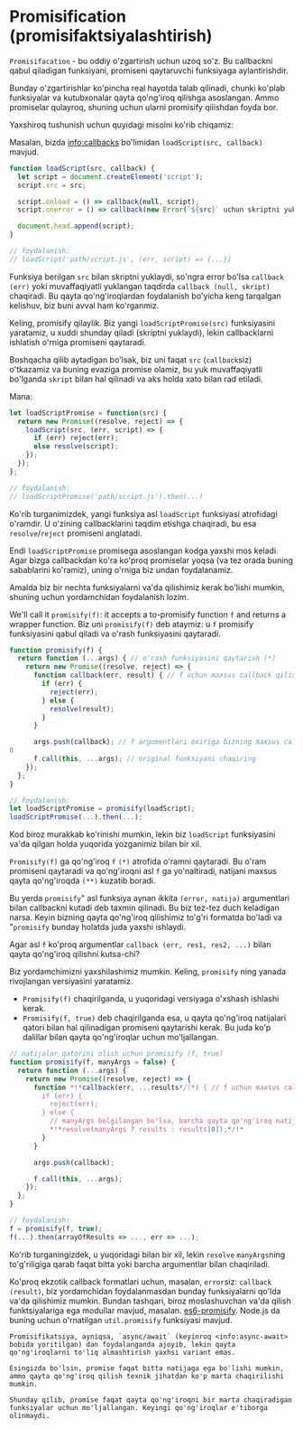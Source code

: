 # Promisification (promisifaktsiyalashtirish)

`Promisifacation` - bu oddiy o'zgartirish uchun uzoq so'z. Bu callbackni qabul qiladigan funksiyani, promiseni qaytaruvchi funksiyaga aylantirishdir.

Bunday o'zgartirishlar ko'pincha real hayotda talab qilinadi, chunki ko'plab funksiyalar va kutubxonalar qayta qo'ng'iroq qilishga asoslangan. Ammo promiselar qulayroq, shuning uchun ularni promisify qilishdan foyda bor.

Yaxshiroq tushunish uchun quyidagi misolni ko'rib chiqamiz:

Masalan, bizda <info:callbacks> bo'limidan `loadScript(src, callback)` mavjud.

```js run
function loadScript(src, callback) {
  let script = document.createElement('script');
  script.src = src;

  script.onload = () => callback(null, script);
  script.onerror = () => callback(new Error(`${src}` uchun skriptni yuklash xatosi);

  document.head.append(script);
}

// foydalanish:
// loadScript('path/script.js', (err, script) => {...})
```

Funksiya berilgan `src` bilan skriptni yuklaydi, so'ngra error bo'lsa `callback (err)` yoki muvaffaqiyatli yuklangan taqdirda `callback (null, skript)` chaqiradi. Bu qayta qo'ng'iroqlardan foydalanish bo'yicha keng tarqalgan kelishuv, biz buni avval ham ko'rganmiz.

Keling, promisify qilaylik.
Biz yangi `loadScriptPromise(src)` funksiyasini yaratamiz, u xuddi shunday qiladi (skriptni yuklaydi), lekin callbacklarni ishlatish o'rniga promiseni qaytaradi.

Boshqacha qilib aytadigan bo'lsak, biz uni faqat `src` (`callback`siz) o'tkazamiz va buning evaziga promise olamiz, bu yuk muvaffaqiyatli bo'lganda `skript` bilan hal qilinadi va aks holda xato bilan rad etiladi.

Mana:
```js
let loadScriptPromise = function(src) {
  return new Promise((resolve, reject) => {
    loadScript(src, (err, script) => {
      if (err) reject(err);
      else resolve(script);
    });
  });
};

// foydalanish:
// loadScriptPromise('path/script.js').then(...)
```

Ko'rib turganimizdek, yangi funksiya asl `loadScript` funksiyasi atrofidagi o'ramdir. U o'zining callbacklarini taqdim etishga chaqiradi, bu esa `resolve`/`reject` promiseni anglatadi.

Endi `loadScriptPromise` promisega asoslangan kodga yaxshi mos keladi. Agar bizga callbackdan ko'ra ko'proq promiselar yoqsa (va tez orada buning sabablarini ko'ramiz), uning o'rniga biz undan foydalanamiz.

Amalda biz bir nechta funksiyalarni va'da qilishimiz kerak bo'lishi mumkin, shuning uchun yordamchidan foydalanish lozim.

We'll call it `promisify(f)`: it accepts a to-promisify function `f` and returns a wrapper function. Biz uni `promisify(f)` deb ataymiz: u `f` promisify funksiyasini qabul qiladi va o'rash funksiyasini qaytaradi.

```js
function promisify(f) {
  return function (...args) { // o'rash funksiyasini qaytarish (*)
    return new Promise((resolve, reject) => {
      function callback(err, result) { // f uchun maxsus callback qilish lozim (**)
        if (err) {
          reject(err);
        } else {
          resolve(result);
        }
      }

      args.push(callback); // f argumentlari oxiriga bizning maxsus callbackni qo'shamiz
0
      f.call(this, ...args); // original funksiyani chaqiring
    });
  };
}

// foydalanish:
let loadScriptPromise = promisify(loadScript);
loadScriptPromise(...).then(...);
```

Kod biroz murakkab ko'rinishi mumkin, lekin biz `loadScript` funksiyasini va'da qilgan holda yuqorida yozganimiz bilan bir xil.

`Promisify(f)` ga qo'ng'iroq `f` `(*)` atrofida o'ramni qaytaradi. Bu o'ram promiseni qaytaradi va qo'ng'iroqni asl `f` ga yo'naltiradi, natijani maxsus qayta qo'ng'iroqda `(**)` kuzatib boradi.

Bu yerda `promisify`" asl funksiya aynan ikkita `(error, natija)` argumentlari bilan callbackni kutadi deb taxmin qilinadi. Bu biz tez-tez duch keladigan narsa. Keyin bizning qayta qo'ng'iroq qilishimiz to'g'ri formatda bo'ladi va "`promisify` bunday holatda juda yaxshi ishlaydi.

Agar asl `f` ko'proq argumentlar `callback (err, res1, res2, ...)` bilan qayta qo'ng'iroq qilishni kutsa-chi?

Biz yordamchimizni yaxshilashimiz mumkin. Keling, `promisify` ning yanada rivojlangan versiyasini yaratamiz.
- `Promisify(f)` chaqirilganda, u yuqoridagi versiyaga o'xshash ishlashi kerak.
- `Promisify(f, true)` deb chaqirilganda esa, u qayta qo'ng'iroq natijalari qatori bilan hal qilinadigan promiseni qaytarishi kerak. Bu juda ko'p dalillar bilan qayta qo'ng'iroqlar uchun mo'ljallangan.

```js
// natijalar qatorini olish uchun promisify (f, true)
function promisify(f, manyArgs = false) {
  return function (...args) {
    return new Promise((resolve, reject) => {
      function *!*callback(err, ...results*/!*) { // f uchun maxsus callback
        if (err) {
          reject(err);
        } else {
          // manyArgs belgilangan bo'lsa, barcha qayta qo'ng'iroq natijalari bilan hal qiling
          *!*resolve(manyArgs ? results : results[0]);*/!*
        }
      }

      args.push(callback);

      f.call(this, ...args);
    });
  };
}

// foydalanish:
f = promisify(f, true);
f(...).then(arrayOfResults => ..., err => ...);
```

Ko'rib turganingizdek, u yuqoridagi bilan bir xil, lekin `resolve` `manyArgs`ning to'g'riligiga qarab faqat bitta yoki barcha argumentlar bilan chaqiriladi.

Ko'proq ekzotik callback formatlari uchun, masalan, `error`siz: `callback (result)`, biz yordamchidan foydalanmasdan bunday funksiyalarni qo'lda va'da qilishimiz mumkin.
Bundan tashqari, biroz moslashuvchan va'da qilish funktsiyalariga ega modullar mavjud, masalan. [es6-promisify](https://github.com/digitaldesignlabs/es6-promisify). Node.js da buning uchun o'rnatilgan `util.promisify` funksiyasi mavjud.

```smart
Promisifikatsiya, ayniqsa, `async/await` (keyinroq <info:async-await> bobida yoritilgan) dan foydalanganda ajoyib, lekin qayta qo'ng'iroqlarni to'liq almashtirish yaxhsi variant emas.

Esingizda bo'lsin, promise faqat bitta natijaga ega bo'lishi mumkin, ammo qayta qo'ng'iroq qilish texnik jihatdan ko'p marta chaqirilishi mumkin.

Shunday qilib, promise faqat qayta qo'ng'iroqni bir marta chaqiradigan funksiyalar uchun mo'ljallangan. Keyingi qo'ng'iroqlar e'tiborga olinmaydi.
```
